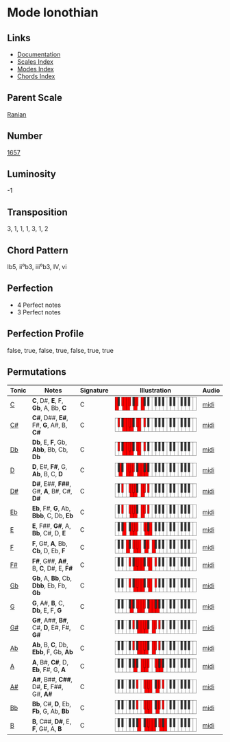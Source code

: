 # Mode Ionothian

## Links

- [Documentation](README.md)
- [Scales Index](Scales.md)
- [Modes Index](Modes.md)
- [Chords Index](Chords.md)

## Parent Scale

[Ranian](ScaleRanian.md)

## Number

[1657](https://ianring.com/musictheory/scales/1657)

## Luminosity

-1

## Transposition

3, 1, 1, 1, 3, 1, 2

## Chord Pattern

Ib5, ii⁰b3, iii⁰b3, IV, vi

## Perfection

- 4 Perfect notes
- 3 Perfect notes

## Perfection Profile

false, true, false, true, false, true, true

## Permutations

| Tonic | Notes | Signature | Illustration | Audio |
|-------|-------|-----------|--------------|-------|
| [C](ModeCNaturalIonothian.md) | **C**, D#, **E**, F, **Gb**, A, Bb, **C** | C | ![CNaturalIonothian](ModeCNaturalIonothian.png) | [midi](https://github.com/edipermadi/music/blob/main/docs/ModeCNaturalIonothian.mid?raw=true) |
| [C#](ModeCSharpIonothian.md) | **C#**, D##, **E#**, F#, **G**, A#, B, **C#** | C | ![CSharpIonothian](ModeCSharpIonothian.png) | [midi](https://github.com/edipermadi/music/blob/main/docs/ModeCSharpIonothian.mid?raw=true) |
| [Db](ModeDFlatIonothian.md) | **Db**, E, **F**, Gb, **Abb**, Bb, Cb, **Db** | C | ![DFlatIonothian](ModeDFlatIonothian.png) | [midi](https://github.com/edipermadi/music/blob/main/docs/ModeDFlatIonothian.mid?raw=true) |
| [D](ModeDNaturalIonothian.md) | **D**, E#, **F#**, G, **Ab**, B, C, **D** | C | ![DNaturalIonothian](ModeDNaturalIonothian.png) | [midi](https://github.com/edipermadi/music/blob/main/docs/ModeDNaturalIonothian.mid?raw=true) |
| [D#](ModeDSharpIonothian.md) | **D#**, E##, **F##**, G#, **A**, B#, C#, **D#** | C | ![DSharpIonothian](ModeDSharpIonothian.png) | [midi](https://github.com/edipermadi/music/blob/main/docs/ModeDSharpIonothian.mid?raw=true) |
| [Eb](ModeEFlatIonothian.md) | **Eb**, F#, **G**, Ab, **Bbb**, C, Db, **Eb** | C | ![EFlatIonothian](ModeEFlatIonothian.png) | [midi](https://github.com/edipermadi/music/blob/main/docs/ModeEFlatIonothian.mid?raw=true) |
| [E](ModeENaturalIonothian.md) | **E**, F##, **G#**, A, **Bb**, C#, D, **E** | C | ![ENaturalIonothian](ModeENaturalIonothian.png) | [midi](https://github.com/edipermadi/music/blob/main/docs/ModeENaturalIonothian.mid?raw=true) |
| [F](ModeFNaturalIonothian.md) | **F**, G#, **A**, Bb, **Cb**, D, Eb, **F** | C | ![FNaturalIonothian](ModeFNaturalIonothian.png) | [midi](https://github.com/edipermadi/music/blob/main/docs/ModeFNaturalIonothian.mid?raw=true) |
| [F#](ModeFSharpIonothian.md) | **F#**, G##, **A#**, B, **C**, D#, E, **F#** | C | ![FSharpIonothian](ModeFSharpIonothian.png) | [midi](https://github.com/edipermadi/music/blob/main/docs/ModeFSharpIonothian.mid?raw=true) |
| [Gb](ModeGFlatIonothian.md) | **Gb**, A, **Bb**, Cb, **Dbb**, Eb, Fb, **Gb** | C | ![GFlatIonothian](ModeGFlatIonothian.png) | [midi](https://github.com/edipermadi/music/blob/main/docs/ModeGFlatIonothian.mid?raw=true) |
| [G](ModeGNaturalIonothian.md) | **G**, A#, **B**, C, **Db**, E, F, **G** | C | ![GNaturalIonothian](ModeGNaturalIonothian.png) | [midi](https://github.com/edipermadi/music/blob/main/docs/ModeGNaturalIonothian.mid?raw=true) |
| [G#](ModeGSharpIonothian.md) | **G#**, A##, **B#**, C#, **D**, E#, F#, **G#** | C | ![GSharpIonothian](ModeGSharpIonothian.png) | [midi](https://github.com/edipermadi/music/blob/main/docs/ModeGSharpIonothian.mid?raw=true) |
| [Ab](ModeAFlatIonothian.md) | **Ab**, B, **C**, Db, **Ebb**, F, Gb, **Ab** | C | ![AFlatIonothian](ModeAFlatIonothian.png) | [midi](https://github.com/edipermadi/music/blob/main/docs/ModeAFlatIonothian.mid?raw=true) |
| [A](ModeANaturalIonothian.md) | **A**, B#, **C#**, D, **Eb**, F#, G, **A** | C | ![ANaturalIonothian](ModeANaturalIonothian.png) | [midi](https://github.com/edipermadi/music/blob/main/docs/ModeANaturalIonothian.mid?raw=true) |
| [A#](ModeASharpIonothian.md) | **A#**, B##, **C##**, D#, **E**, F##, G#, **A#** | C | ![ASharpIonothian](ModeASharpIonothian.png) | [midi](https://github.com/edipermadi/music/blob/main/docs/ModeASharpIonothian.mid?raw=true) |
| [Bb](ModeBFlatIonothian.md) | **Bb**, C#, **D**, Eb, **Fb**, G, Ab, **Bb** | C | ![BFlatIonothian](ModeBFlatIonothian.png) | [midi](https://github.com/edipermadi/music/blob/main/docs/ModeBFlatIonothian.mid?raw=true) |
| [B](ModeBNaturalIonothian.md) | **B**, C##, **D#**, E, **F**, G#, A, **B** | C | ![BNaturalIonothian](ModeBNaturalIonothian.png) | [midi](https://github.com/edipermadi/music/blob/main/docs/ModeBNaturalIonothian.mid?raw=true) |
